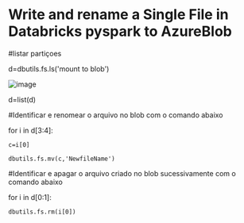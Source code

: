 # Write and rename a Single File in Databricks pyspark to AzureBlob
#listar partiçoes


d=dbutils.fs.ls('mount to blob')




![image](https://user-images.githubusercontent.com/84607692/158750752-0bf916f1-04c1-45b9-a02f-05dfd96af0ec.png)





d=list(d)


#Identificar e renomear o arquivo no blob com o comando abaixo



for i in d[3:4]:

    c=i[0]
    
    dbutils.fs.mv(c,'NewfileName')
    
    
    
    
    
#Identificar e apagar o arquivo criado no blob sucessivamente com o comando abaixo




for i in d[0:1]:

    dbutils.fs.rm(i[0])
